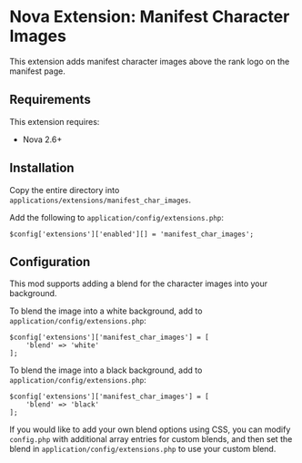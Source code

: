 # Nova Extension: Manifest Character Images

This extension adds manifest character images above the rank logo on the manifest page.

## Requirements

This extension requires:

- Nova 2.6+

## Installation

Copy the entire directory into `applications/extensions/manifest_char_images`.

Add the following to `application/config/extensions.php`:

```
$config['extensions']['enabled'][] = 'manifest_char_images';
```

## Configuration

This mod supports adding a blend for the character images into your background.

To blend the image into a white background, add to `application/config/extensions.php`:

```
$config['extensions']['manifest_char_images'] = [
    'blend' => 'white'
];
```

To blend the image into a black background, add to `application/config/extensions.php`:

```
$config['extensions']['manifest_char_images'] = [
    'blend' => 'black'
];
```

If you would like to add your own blend options using CSS, you can modify `config.php` with additional array entries for custom blends, and then set the blend in `application/config/extensions.php` to use your custom blend.
